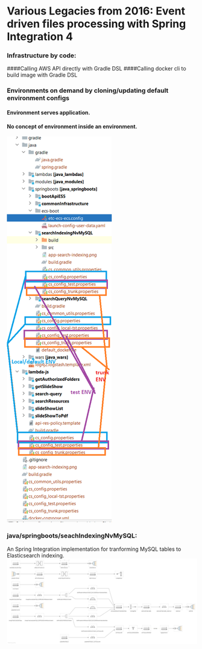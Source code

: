 # Various Legacies from 2016: Event driven files processing with Spring Integration 4


### Infrastructure by code:

####Calling AWS API directly with Gradle DSL
####Calling docker cli to build image with Gradle DSL


### Environments on demand by cloning/updating default environment configs
#### Environment serves application.
#### No concept of environment inside an environment.
![Image](multi-env-configs.png)



### java/springboots/seachIndexingNvMySQL:
An Spring Integration implementation for tranforming MySQL tables to Elasticsearch indexing.
![Image](app-search-indexing.png)
